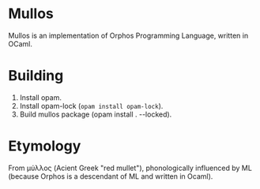 # Mullos
Mullos is an implementation of Orphos Programming Language, written in OCaml.

# Building
1. Install opam.
2. Install opam-lock (`opam install opam-lock`).
3. Build mullos package (opam install . --locked).

# Etymology
From μύλλος (Acient Greek "red mullet"), phonologically influenced by ML (because Orphos is a descendant of ML and written in Ocaml).

